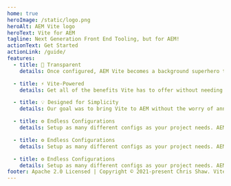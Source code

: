 ```yaml
---
home: true
heroImage: /static/logo.png
heroAlt: AEM Vite logo
heroText: Vite for AEM
tagline: Next Generation Front End Tooling, but for AEM!
actionText: Get Started
actionLink: /guide/
features:
  - title: 🔎 Transparent
    details: Once configured, AEM Vite becomes a background superhero that automatically switches things around for you.

  - title: ⚡️ Vite-Powered
    details: Get all of the benefits Vite has to offer without needing to worry about AEM ClientLibs.

  - title: 💡 Designed for Simplicity
    details: Our goal was to bring Vite to AEM without the worry of annoying development tasks and tech debt.

  - title: ⚙️ Endless Configurations
    details: Setup as many different configs as your project needs. AEM Vite will handle all of the politics for you.

  - title: ⚙️ Endless Configurations
    details: Setup as many different configs as your project needs. AEM Vite will handle all of the politics for you.

  - title: ⚙️ Endless Configurations
    details: Setup as many different configs as your project needs. AEM Vite will handle all of the politics for you.
footer: Apache 2.0 Licensed | Copyright © 2021-present Chris Shaw. Vite wording and logos are property of Evan You. Adobe and AEM wording and logos are property of Adobe Inc.
---
```

